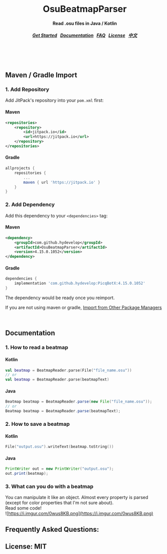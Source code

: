 <h1 align="center">
  <br>
  <br>
  OsuBeatmapParser
  <h4 align="center">
  Read .osu files in Java / Kotlin
  </h4>
  <h5 align="center">
<a href="#maven">Get Started</a>&nbsp;&nbsp;
<a href="#doc">Documentation</a>&nbsp;&nbsp;
<a href="#qa">FAQ</a>&nbsp;&nbsp;
<a href="#license">License</a>&nbsp;&nbsp;
<a href="README.cn.md">中文</a>
</h5>
  <br>
  <br>
  <br>
</h1>


<a name="maven"></a>
Maven / Gradle Import
--------

### 1. Add Repository

Add JitPack's repository into your `pom.xml` first:

#### Maven

```xml
<repositories>
    <repository>
        <id>jitpack.io</id>
        <url>https://jitpack.io</url>
    </repository>
</repositories>
```

#### Gradle

```gradle
allprojects {
    repositories {
        ...
        maven { url 'https://jitpack.io' }
    }
}
```

### 2. Add Dependency

Add this dependency to your `<dependencies>` tag:

#### Maven

```xml
<dependency>
    <groupId>com.github.hydevelop</groupId>
    <artifactId>OsuBeatmapParser</artifactId>
    <version>4.15.0.1052</version>
</dependency>
```

#### Gradle

```gradle
dependencies {
    implementation 'com.github.hydevelop:PicqBotX:4.15.0.1052'
}
```

The dependency would be ready once you reimport.

If you are not using maven or gradle, [Import from Other Package Managers](https://jitpack.io/#hydevelop/OsuBeatmapParser/)

<br>

<a name="doc"></a>
Documentation
--------

### 1. How to read a beatmap

#### Kotlin

```kt
val beatmap = BeatmapReader.parse(File("file_name.osu"))
// or
val beatmap = BeatmapReader.parse(beatmapText)
```

#### Java

```java
Beatmap beatmap = BeatmapReader.parse(new File("file_name.osu"));
// or
Beatmap beatmap = BeatmapReader.parse(beatmapText);
```

### 2. How to save a beatmap

#### Kotlin

```kt
File("output.osu").writeText(beatmap.toString())
```

#### Java

```java
PrintWriter out = new PrintWriter("output.osu");
out.print(beatmap);
```

### 3. What can you do with a beatmap

You can manipulate it like an object. Almost every property is parsed (except for color properties that I'm not sure about).<br>
Read some code!<br>
![https://i.imgur.com/0wus8KB.png](https://i.imgur.com/0wus8KB.png)


<a name="qa"></a>
Frequently Asked Questions:
--------




<a name="license"></a>
License: MIT
--------
